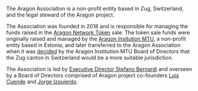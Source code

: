 The Aragon Association is a non-profit entity based in Zug, Switzerland, and the legal steward of the Aragon project. 

The Association was founded in 2018 and is responsible for managing the funds raised in the [Aragon Network Token](../network/aragon_network_token.md) sale. The token sale funds were originally raised and managed by the [Aragon Insitution MTU](https://www.inforegister.ee/en/80416542-ARAGON-INSTITUTION-MTU), a non-profit entity based in Estonia, and later transferred to the Aragon Association when it was [decided](https://blog.aragon.org/aragon-zug-f4d7aaff15e1/) by the Aragon Institution MTU Board of Directors that the Zug canton in Switzerland would be a more suitable jurisdiction.

The Association is led by [Executive Director Stefano Bernardi](https://blog.aragon.org/welcoming-stefano-to-the-aragon-association/) and overseen by a Board of Directors comprised of Aragon project co-founders [Luis Cuende](https://luisivan.net/) and [Jorge Izquierdo](http://izqui.me/).
